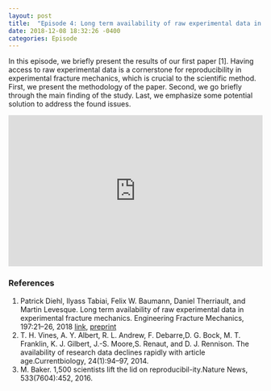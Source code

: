 ```yaml
---
layout: post
title:  "Episode 4: Long term availability of raw experimental data in experimental fracture mechanics "
date: 2018-12-08 18:32:26 -0400
categories: Episode
---
```


In this episode, we briefly present the results of our first paper [1]. Having access to raw experimental data is a cornerstone for reproducibility in experimental fracture mechanics, which is crucial to the scientific method. First, we present the methodology of the paper. Second, we go briefly through the main finding of the study. Last, we emphasize some potential solution to address the found issues.


<iframe width="100%" height="300" scrolling="no" frameborder="no" allow="autoplay" src="https://w.soundcloud.com/player/?url=https%3A//api.soundcloud.com/tracks/578789403&color=%23ff5500&auto_play=false&hide_related=false&show_comments=true&show_user=true&show_reposts=false&show_teaser=true&visual=true"></iframe>

### References

1. Patrick Diehl, Ilyass Tabiai, Felix W. Baumann, Daniel Therriault, and Martin Levesque. Long term availability of raw experimental data in experimental fracture mechanics. Engineering Fracture Mechanics, 197:21–26, 2018 [link](https://www.sciencedirect.com/science/article/pii/S0013794418303023), [preprint](https://arxiv.org/abs/1803.07622)
2. T. H. Vines, A. Y. Albert, R. L. Andrew, F. Debarre,D. G. Bock, M. T. Franklin, K. J. Gilbert, J.-S. Moore,S. Renaut, and D. J. Rennison. The availability of research data declines rapidly with article age.Currentbiology, 24(1):94–97, 2014.
3. M. Baker. 1,500 scientists lift the lid on reproducibil-ity.Nature News, 533(7604):452, 2016.